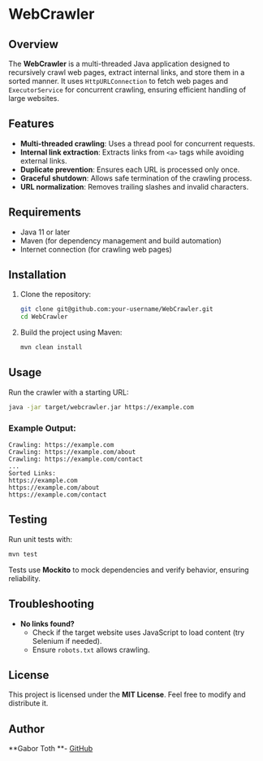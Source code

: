 # WebCrawler

## Overview

The **WebCrawler** is a multi-threaded Java application designed to recursively crawl web pages, extract internal links, and store them in a sorted manner. It uses `HttpURLConnection` to fetch web pages and `ExecutorService` for concurrent crawling, ensuring efficient handling of large websites.

## Features

- **Multi-threaded crawling**: Uses a thread pool for concurrent requests.
- **Internal link extraction**: Extracts links from `<a>` tags while avoiding external links.
- **Duplicate prevention**: Ensures each URL is processed only once.
- **Graceful shutdown**: Allows safe termination of the crawling process.
- **URL normalization**: Removes trailing slashes and invalid characters.

## Requirements

- Java 11 or later
- Maven (for dependency management and build automation)
- Internet connection (for crawling web pages)

## Installation

1. Clone the repository:
   ```sh
   git clone git@github.com:your-username/WebCrawler.git
   cd WebCrawler
   ```
2. Build the project using Maven:
   ```sh
   mvn clean install
   ```

## Usage

Run the crawler with a starting URL:

```sh
java -jar target/webcrawler.jar https://example.com
```

### Example Output:

```
Crawling: https://example.com
Crawling: https://example.com/about
Crawling: https://example.com/contact
...
Sorted Links:
https://example.com
https://example.com/about
https://example.com/contact
```

##

## Testing

Run unit tests with:

```sh
mvn test
```

Tests use **Mockito** to mock dependencies and verify behavior, ensuring reliability.

## Troubleshooting

- **No links found?**
  - Check if the target website uses JavaScript to load content (try Selenium if needed).
  - Ensure `robots.txt` allows crawling.

## License

This project is licensed under the **MIT License**. Feel free to modify and distribute it.

##

## Author

\*\*Gabor Toth \*\*- [GitHub](https://github.com/tozogabee)



